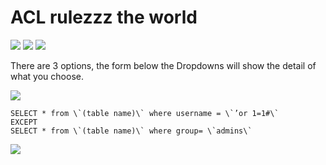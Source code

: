 # **ACL rulezzz the world**
![](https://i.imgur.com/53Nn1un.png)
![](https://i.imgur.com/fssiMHN.png)
![](https://i.imgur.com/efmTWRD.png)

There are 3 options, the form below the Dropdowns will show the detail of what you choose.

![](https://i.imgur.com/htRkGGv.png)

```
SELECT * from \`(table name)\` where username = \`’or 1=1#\` 
EXCEPT 
SELECT * from \`(table name)\` where group= \`admins\`
```

![](https://i.imgur.com/pD7ZkT7.png)




